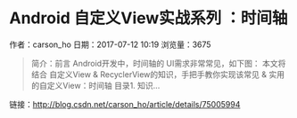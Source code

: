# Android 自定义View实战系列 ：时间轴
作者：carson_ho
日期：2017-07-12 10:19
浏览量：3675
> 简介：前言
Android开发中，时间轴的 UI需求非常常见，如下图： 本文将结合 自定义View & RecyclerView的知识，手把手教你实现该常见 & 实用的自定义View：时间轴
目录1. 知识...

 链接：http://blog.csdn.net/carson_ho/article/details/75005994
